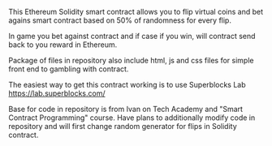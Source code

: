 This Ethereum Solidity smart contract allows you to flip virtual coins and bet agains smart contract
based on 50% of randomness for every flip.

In game you bet against contract and if case if you win,
will contract send back to you reward in Ethereum.

Package of files in repository also include html, js and css files 
for simple front end to gambling with contract.

The easiest way to get this contract working is to use Superblocks Lab
https://lab.superblocks.com/

Base for code in repository is from Ivan on Tech Academy and "Smart Contract Programming" course.
Have plans to additionally modify code in repository and will first change random generator for flips in Solidity contract.


